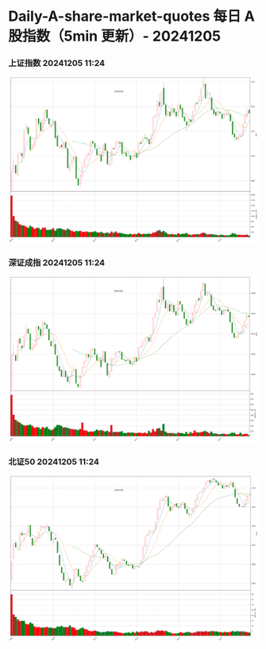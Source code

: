 
# Daily-A-share-market-quotes 每日 A 股指数（5min 更新）- 20241205

### 上证指数 20241205 11:24
![](./fig/2024/12/20241205-sh000001.png)

### 深证成指 20241205 11:24
![](./fig/2024/12/20241205-sz399001.png)

### 北证50 20241205 11:24
![](./fig/2024/12/20241205-bj899050.png)
